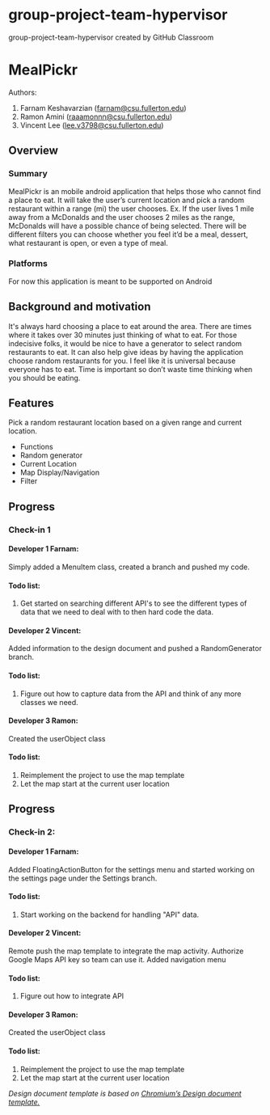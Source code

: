 # group-project-team-hypervisor
group-project-team-hypervisor created by GitHub Classroom

# MealPickr

Authors:
1. Farnam Keshavarzian (farnam@csu.fullerton.edu)
2. Ramon Amini (raaamonnn@csu.fullerton.edu)
3. Vincent Lee (lee.v3798@csu.fullerton.edu)

## Overview
### Summary
MealPickr is an mobile android application that helps those who cannot find a place to eat. 
It will take the user’s current location and pick a random restaurant within a range (mi) the user chooses. 
Ex. If the user lives 1 mile away from a McDonalds and the user chooses 2 miles as the range, 
McDonalds will have a possible chance of being selected. There will be different filters you can 
choose whether you feel it’d be a meal, dessert, what restaurant is open, or even a type of meal.

### Platforms
For now this application is meant to be supported on Android

## Background and motivation
It's always hard choosing a place to eat around the area. 
There are times where it takes over 30 minutes just thinking of what to eat. 
For those indecisive folks, it would be nice to have a generator to select random restaurants to eat. 
It can also help give ideas by having the application choose random restaurants for you. 
I feel like it is universal because everyone has to eat. Time is important so don’t waste time 
thinking when you should be eating.


## Features
Pick a random restaurant location based on a given range and current location. 
- Functions 
- Random generator
- Current Location
- Map Display/Navigation
- Filter

## Progress
### Check-in 1
#### Developer 1 Farnam:
Simply added a MenuItem class, created a branch and pushed my code. 

#### Todo list:
1. Get started on searching different API's to see the different types of data that we need to deal with
to then hard code the data. 

#### Developer 2 Vincent:
Added information to the design document and pushed a RandomGenerator branch.

#### Todo list:
1. Figure out how to capture data from the API and think of any more classes we need.

#### Developer 3 Ramon:
Created the userObject class

#### Todo list:
1. Reimplement the project to use the map template
2. Let the map start at the current user location


## Progress
### Check-in 2:
#### Developer 1 Farnam:
Added FloatingActionButton for the settings menu and started
working on the settings page under the Settings branch.
#### Todo list:
1. Start working on the backend for handling "API" data. 

#### Developer 2 Vincent:
Remote push the map template to integrate the map activity.
Authorize Google Maps API key so team can use it.
Added navigation menu

#### Todo list:
1. Figure out how to integrate API

#### Developer 3 Ramon:
Created the userObject class

#### Todo list:
1. Reimplement the project to use the map template
2. Let the map start at the current user location

*Design document template is based on [Chromium’s Design document template.](https://docs.google.com/document/d/14YBYKgk-uSfjfwpKFlp_omgUq5hwMVazy_M965s_1KA/edit)*
